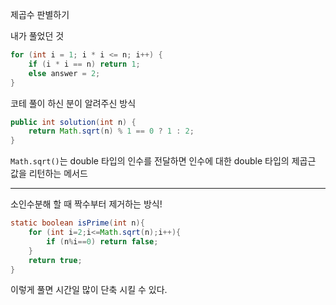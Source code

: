 제곱수 판별하기   

내가 풀었던 것
```java
for (int i = 1; i * i <= n; i++) {
    if (i * i == n) return 1;
    else answer = 2;
}
```
코테 풀이 하신 분이 알려주신 방식
```java
public int solution(int n) {
    return Math.sqrt(n) % 1 == 0 ? 1 : 2;
}
```
`Math.sqrt()`는 double 타입의 인수를 전달하면 인수에 대한 double 타입의 제곱근 값을 리턴하는 메서드   

---

소인수분해 할 때 짝수부터 제거하는 방식!

```java
static boolean isPrime(int n){
    for (int i=2;i<=Math.sqrt(n);i++){
        if (n%i==0) return false;
    }
    return true;
}
```

이렇게 풀면 시간일 많이 단축 시킬 수 있다.
